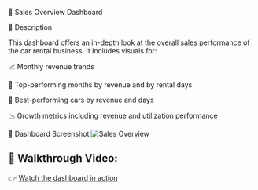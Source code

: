 📑 Sales Overview Dashboard

📌 Description

This dashboard offers an in-depth look at the overall sales performance of the car rental business. It includes visuals for:

📈 Monthly revenue trends

🥇 Top-performing months by revenue and by rental days

🚗 Best-performing cars by revenue and days

📉 Growth metrics including revenue and utilization performance

📸 Dashboard Screenshot
![Sales Overview](https://drive.google.com/uc?export=view&id=1Ua8JVou5YpZJbC2VT--fj3DpMDDD-o37)


## 🎥 Walkthrough Video:
👉 [Watch the dashboard in action](https://drive.google.com/file/d/1bG3AnTLb0U75H0yumwdEAhdQ-NUb6kvh/view?usp=sharing)


